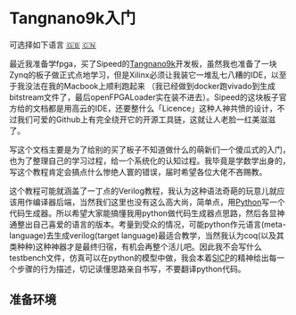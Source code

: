 # Tangnano9k入门

可选择如下语言
[:uk:](README.md) [:cn:](README_zh.md)

最近我准备学fpga，买了Sipeed的[Tangnano9k](https://wiki.sipeed.com/hardware/zh/tang/Tang-Nano-9K/Nano-9K.html)开发板，虽然我也准备了一块Zynq的板子做正式点地学习，但是Xilinx必须让我装它一堆乱七八糟的IDE，以至于我没法在我的Macbook上顺利跑起来
（我已经做到docker跑vivado到生成bitstream文件了，最后openFPGALoader实在装不进去）。Sipeed的这块板子官方给的文档都是用高云的IDE，还要整什么「Licence」这种人神共愤的设计，不过我们可爱的Github上有完全绕开它的开源工具链，这就让人老脸一红美滋滋了。

写这个文档主要是为了给别的买了板子不知道做什么的萌新们一个傻瓜式的入门，也为了整理自己的学习过程，给一个系统化的认知过程。我毕竟是学数学出身的，写这个教程肯定会搞点什么惨绝人寰的错误，届时希望各位大佬不吝赐教。

这个教程可能就涵盖了一丁点的Verilog教程，我认为这种语法奇葩的玩意儿就应该用作编译器后端，当然我们这里也没有这么高大尚，简单点，用[Python](https://www.python.org)写一个代码生成器。所以希望大家能搞懂我用python做代码生成器点思路，然后各显神通整出自己喜爱的语言的版本。考量到受众的情况，可能python作元语言(meta-language)去生成verilog(target language)最适合教学，当然我认为coq(以及其类种种)这种神器才是最终归宿，有机会再整个活儿吧。因此我不会写什么testbench文件，仿真可以在python的模型中做，我会本着[SICP](https://mitpress.mit.edu/9780262510875/)的精神给出每一个步骤的行为描述，切记读懂思路亲自书写，不要翻译python代码。

## 准备环境
